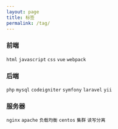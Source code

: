 ```yaml
---
layout: page
title: 标签
permalink: /tag/
---
```


### 前端
`html` `javascript` `css` `vue` `webpack`

### 后端
`php` `mysql` `codeigniter` `symfony` `laravel` `yii`

### 服务器
`nginx` `apache` `负载均衡`  `centos` `集群` `读写分离`
